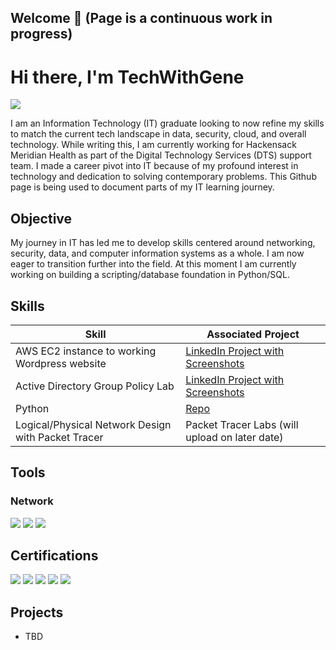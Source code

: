 ## Welcome 👋 (Page is a continuous work in progress)
# Hi there, I'm TechWithGene
<a href="https://linkedin.com/in/eugenechoi22/"><img src="https://img.shields.io/badge/-LinkedIn-0072b1?&style=for-the-badge&logo=linkedin&logoColor=white" /></a>

I am an Information Technology (IT) graduate looking to now refine my skills to match the current tech landscape in data, security, cloud, and overall technology. While writing this, I am currently working for Hackensack Meridian Health as part of the Digital Technology Services (DTS) support team. I made a career pivot into IT because of my profound interest in technology and dedication to solving contemporary problems. This Github page is being used to document parts of my IT learning journey.

## Objective

My journey in IT has led me to develop skills centered around networking, security, data, and computer information systems as a whole. I am now eager to transition further into the field. At this moment I am currently working on building a scripting/database foundation in Python/SQL. 

## Skills

| Skill                                         | Associated Project         |
|-----------------------------------------------|----------------------------|
| AWS EC2 instance to working Wordpress website | <a href="https://www.linkedin.com/in/eugenechoi22/details/projects/?profileUrn=urn%3Ali%3Afsd_profile%3AACoAAEpqaHYBowXqwiYwdMdQyslEzW4NJsqBUXM">LinkedIn Project with Screenshots</a>|
| Active Directory Group Policy Lab             | <a href="https://www.linkedin.com/in/eugenechoi22/details/projects/?profileUrn=urn%3Ali%3Afsd_profile%3AACoAAEpqaHYBowXqwiYwdMdQyslEzW4NJsqBUXM">LinkedIn Project with Screenshots</a>|
| Python                                        | <a href="https://github.com/techwithgene/pythonCrashCourse">Repo</a>|
| Logical/Physical Network Design with Packet Tracer | Packet Tracer Labs (will upload on later date) |

## Tools

### Network
<div>
    <img src="https://img.shields.io/badge/-TBD-1679A7?&style=for-the-badge&logo=Wireshark&logoColor=white" />
    <img src="https://img.shields.io/badge/-TBD-EF3B2D?&style=for-the-badge&logo=Suricata&logoColor=white" />
    <img src="https://img.shields.io/badge/-TBD-777BB4?&style=for-the-badge&logo=TBD&logoColor=white" />
</div>

## Certifications
<div>
<img src="https://img.shields.io/badge/-Security%2B-FF0000?&style=for-the-badge&logo=CompTIA&logoColor=white" />
<img src="https://img.shields.io/badge/-Network%2B-007ACC?&style=for-the-badge&logo=CompTIA&logoColor=white" />
<img src="https://img.shields.io/badge/-A%2B-4D4D4D?&style=for-the-badge&logo=CompTIA&logoColor=white" />
<img src="https://img.shields.io/badge/-CySA%2B(work_in_progress)-006400?&style=for-the-badge&logoColor=white" />
<img src="https://img.shields.io/badge/-SavedSpace-000080?&style=for-the-badge&logoColor=white" />
</div>

## Projects
- TBD
